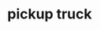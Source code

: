 ---
layout: smileys&emotion
title: pickup truck
emoji: pickup_truck
permalink: 🛻.html
image: assets/img/3moji/pickup_truck.png
---